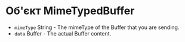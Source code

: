 # Об'єкт MimeTypedBuffer

* `mimeType` String - The mimeType of the Buffer that you are sending.
* `data` Buffer - The actual Buffer content.
